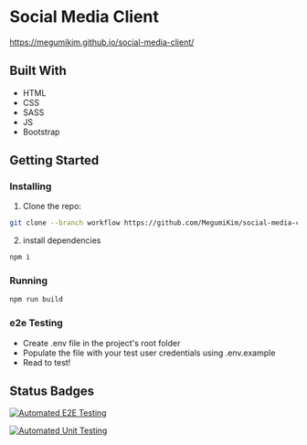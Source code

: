 # Social Media Client

https://megumikim.github.io/social-media-client/

## Built With

- HTML
- CSS
- SASS
- JS
- Bootstrap

## Getting Started

### Installing

1. Clone the repo:

```bash
git clone --branch workflow https://github.com/MegumiKim/social-media-client.git
```

2. install dependencies

```bash
npm i
```

### Running

```bash
npm run build
```

### e2e Testing

- Create .env file in the project's root folder
- Populate the file with your test user credentials using .env.example
- Read to test!

## Status Badges

[![Automated E2E Testing](https://github.com/MegumiKim/social-media-client/actions/workflows/e2e-test.yml/badge.svg)](https://github.com/MegumiKim/social-media-client/actions/workflows/e2e-test.yml)

[![Automated Unit Testing](https://github.com/MegumiKim/social-media-client/actions/workflows/unit-test.yml/badge.svg)](https://github.com/MegumiKim/social-media-client/actions/workflows/unit-test.yml)
